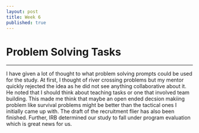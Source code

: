 ```yaml
---
layout: post
title: Week 6
published: true
---
```


# Problem Solving Tasks 
***
I have given a lot of thought to what problem solving prompts could be used for the study. At first, I thought of river crossing problems but my mentor quickly rejected the idea as he did not see anything collaborative about it. He noted that I should think about teaching tasks or one that involved team building. This made me think that maybe an open ended decsion makiing problem like survival problems might be better than the tactical ones I initially came up with. The draft of the recruitment flier has also been finished. Further, IRB determined our study to fall under program evaluation which is great news for us. 



